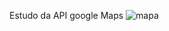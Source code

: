 
Estudo da API google Maps
![mapa](https://i.ibb.co/kGyfXK3/Captura-de-tela-de-2019-02-24-16-59-55.png)
